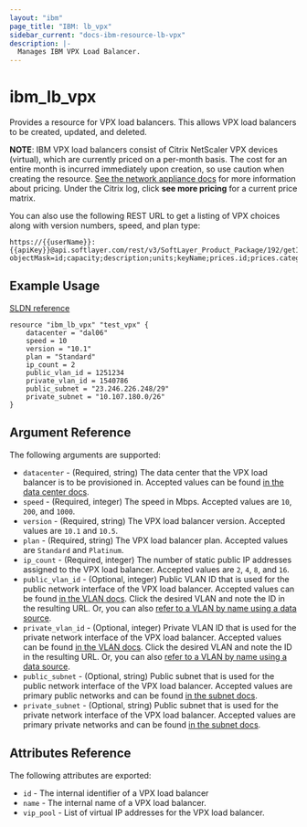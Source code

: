 ```yaml
---
layout: "ibm"
page_title: "IBM: lb_vpx"
sidebar_current: "docs-ibm-resource-lb-vpx"
description: |-
  Manages IBM VPX Load Balancer.
---
```


# ibm\_lb_vpx

Provides a resource for VPX load balancers. This allows VPX load balancers to be created, updated, and deleted.

**NOTE**: IBM VPX load balancers consist of Citrix NetScaler VPX devices (virtual), which are currently priced on a per-month basis. The cost for an entire month is incurred immediately upon creation, so use caution when creating the resource. [See the network appliance docs](http://www.softlayer.com/network-appliances) for more information about pricing. Under the Citrix log, click **see more pricing** for a current price matrix.

You can also use the following REST URL to get a listing of VPX choices along with version numbers, speed, and plan type:

```
https://{{userName}}:{{apiKey}}@api.softlayer.com/rest/v3/SoftLayer_Product_Package/192/getItems.json?objectMask=id;capacity;description;units;keyName;prices.id;prices.categories.id;prices.categories.name
```

## Example Usage

[SLDN reference](http://sldn.softlayer.com/reference/datatypes/SoftLayer_Network_Application_Delivery_Controller)

```hcl
resource "ibm_lb_vpx" "test_vpx" {
    datacenter = "dal06"
    speed = 10
    version = "10.1"
    plan = "Standard"
    ip_count = 2
    public_vlan_id = 1251234
    private_vlan_id = 1540786
    public_subnet = "23.246.226.248/29"
    private_subnet = "10.107.180.0/26"
}
```

## Argument Reference

The following arguments are supported:

* `datacenter` - (Required, string) The data center that the VPX load balancer is to be provisioned in. Accepted values can be found [in the data center docs](http://www.softlayer.com/data-centers).
* `speed` - (Required, integer) The speed in Mbps. Accepted values are `10`, `200`, and `1000`.
* `version` - (Required, string) The VPX load balancer version. Accepted values are `10.1` and `10.5`.
* `plan` - (Required, string) The VPX load balancer plan. Accepted values are `Standard` and `Platinum`.
* `ip_count` - (Required, integer) The number of static public IP addresses assigned to the VPX load balancer. Accepted values are `2`, `4`, `8`, and `16`.
* `public_vlan_id` - (Optional, integer) Public VLAN ID that is used for the public network interface of the VPX load balancer. Accepted values can be found [in the VLAN docs](https://control.softlayer.com/network/vlans). Click the desired VLAN and note the ID in the resulting URL. Or, you can also [refer to a VLAN by name using a data source](../d/network_vlan.html).
* `private_vlan_id` - (Optional, integer) Private VLAN ID that is used for the private network interface of the VPX load balancer. Accepted values can be found [in the VLAN docs](https://control.softlayer.com/network/vlans). Click  the desired VLAN and note the ID in the resulting URL. Or, you can also [refer to a VLAN by name using a data source](../d/network_vlan.html).
* `public_subnet` - (Optional, string) Public subnet that is used for the public network interface of the VPX load balancer. Accepted values are primary public networks and can be found [in the subnet docs](https://control.softlayer.com/network/subnets).
* `private_subnet` - (Optional, string) Public subnet that is used for the private network interface of the VPX load balancer. Accepted values are primary private networks and can be found [in the subnet docs](https://control.softlayer.com/network/subnets).

## Attributes Reference

The following attributes are exported:

* `id` - The internal identifier of a VPX load balancer
* `name` - The internal name of a VPX load balancer.
* `vip_pool` - List of virtual IP addresses for the VPX load balancer.
